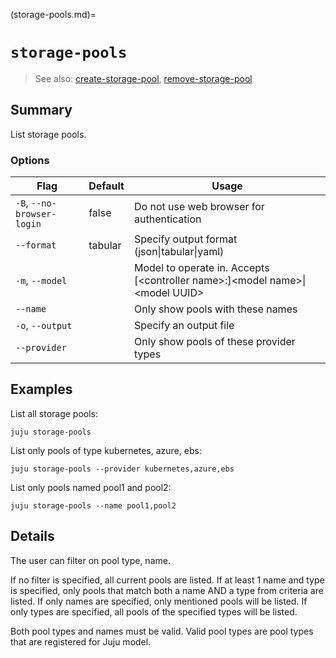 (storage-pools.md)=
# `storage-pools`
> See also: [create-storage-pool](#create-storage-pool), [remove-storage-pool](#remove-storage-pool)

## Summary
List storage pools.

### Options
| Flag | Default | Usage |
| --- | --- | --- |
| `-B`, `--no-browser-login` | false | Do not use web browser for authentication |
| `--format` | tabular | Specify output format (json&#x7c;tabular&#x7c;yaml) |
| `-m`, `--model` |  | Model to operate in. Accepts [&lt;controller name&gt;:]&lt;model name&gt;&#x7c;&lt;model UUID&gt; |
| `--name` |  | Only show pools with these names |
| `-o`, `--output` |  | Specify an output file |
| `--provider` |  | Only show pools of these provider types |

## Examples

List all storage pools:

    juju storage-pools

List only pools of type kubernetes, azure, ebs:

    juju storage-pools --provider kubernetes,azure,ebs

List only pools named pool1 and pool2:

    juju storage-pools --name pool1,pool2


## Details

The user can filter on pool type, name.

If no filter is specified, all current pools are listed.
If at least 1 name and type is specified, only pools that match both a name
AND a type from criteria are listed.
If only names are specified, only mentioned pools will be listed.
If only types are specified, all pools of the specified types will be listed.

Both pool types and names must be valid.
Valid pool types are pool types that are registered for Juju model.